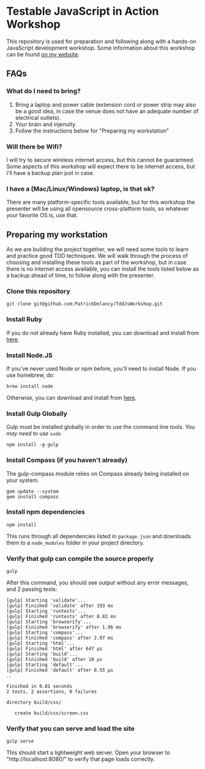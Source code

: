 Testable JavaScript in Action Workshop
============

This repository is used for preparation and following along with a hands-on JavaScript development workshop. Some information about this workshop can be found [on my website](http://patrickdelancy.com/presentations/testable-javascript-action-hands-workshop/).


## FAQs
### What do I need to bring?
1. Bring a laptop and power cable (extension cord or power strip may also be a good idea, in case the venue does not have an adequate number of electrical outlets).
1. Your brain and injenuity.
1. Follow the instructions below for "Preparing my workstation"

### Will there be Wifi?
I will try to secure wireless internet access, but this cannot be guaranteed. Some aspects of this workshop will expect there to be internet access, but I'll have a backup plan just in case.

### I have a (Mac/Linux/Windows) laptop, is that ok?
There are many platform-specific tools available, but for this workshop the presenter will be using all opensource cross-platform tools, so whatever your favorite OS is, use that.


## Preparing my workstation
As we are building the project together, we will need some tools to learn and practice good TDD techniques. We will walk through the process of choosing and installing these tools as part of the workshop, but in case there is no internet access available, you can install the tools listed below as a backup ahead of time, to follow along with the presenter.

### Clone this repository
```
git clone git@github.com:PatrickDelancy/TddJsWorkshop.git
```

### Install Ruby
If you do not already have Ruby installed, you can download and install from [here](https://www.ruby-lang.org/en/installation/).

### Install Node.JS
If you've never used Node or npm before, you'll need to install Node.
If you use homebrew, do:
```
brew install node
```

Otherwise, you can download and install from [here](http://nodejs.org/download/).

### Install Gulp Globally
Gulp must be installed globally in order to use the command line tools. *You may need to use `sudo`*
```
npm install -g gulp
```

### Install Compass (if you haven't already)
The gulp-compass module relies on Compass already being installed on your system.
```
gem update --system
gem install compass
```
### Install npm dependencies
```
npm install
```
This runs through all dependencies listed in `package.json` and downloads them
to a `node_modules` folder in your project directory.

### Verify that gulp can compile the source properly
```
gulp
```
After this command, you should see output without any error messages, and 2 passing tests:
```
[gulp] Starting 'validate'...
[gulp] Finished 'validate' after 193 ms
[gulp] Starting 'runtests'...
[gulp] Finished 'runtests' after 8.83 ms
[gulp] Starting 'browserify'...
[gulp] Finished 'browserify' after 1.96 ms
[gulp] Starting 'compass'...
[gulp] Finished 'compass' after 2.07 ms
[gulp] Starting 'html'...
[gulp] Finished 'html' after 647 µs
[gulp] Starting 'build'...
[gulp] Finished 'build' after 10 µs
[gulp] Starting 'default'...
[gulp] Finished 'default' after 8.55 µs
..

Finished in 0.01 seconds
2 tests, 2 assertions, 0 failures

directory build/css/

   create build/css/screen.css
```

### Verify that you can serve and load the site
```
gulp serve
```
This should start a lightweight web server. Open your browser to "http://localhost:8080/" to verify that page loads correctly.
